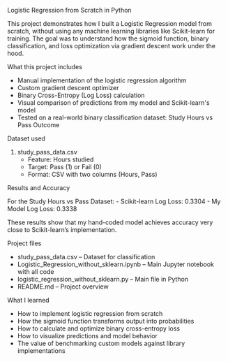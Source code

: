 Logistic Regression from Scratch in Python

This project demonstrates how I built a Logistic Regression model from scratch, without using any machine learning libraries like Scikit-learn for training. The goal was to understand how the sigmoid function, binary classification, and loss optimization via gradient descent work under the hood.

What this project includes

- Manual implementation of the logistic regression algorithm
- Custom gradient descent optimizer
- Binary Cross-Entropy (Log Loss) calculation
- Visual comparison of predictions from my model and Scikit-learn's model
- Tested on a real-world binary classification dataset: Study Hours vs Pass Outcome

Dataset used

1. study_pass_data.csv
    - Feature: Hours studied
    - Target: Pass (1) or Fail (0)
    - Format: CSV with two columns (Hours, Pass)

Results and Accuracy

For the Study Hours vs Pass Dataset:
    - Scikit-learn Log Loss: 0.3304
    - My Model Log Loss: 0.3338

These results show that my hand-coded model achieves accuracy very close to Scikit-learn’s implementation.

Project files

- study_pass_data.csv – Dataset for classification
- Logistic_Regression_without_sklearn.ipynb – Main Jupyter notebook with all code
- logistic_regression_without_sklearn.py – Main file in Python
- README.md – Project overview

What I learned

- How to implement logistic regression from scratch
- How the sigmoid function transforms output into probabilities
- How to calculate and optimize binary cross-entropy loss
- How to visualize predictions and model behavior
- The value of benchmarking custom models against library implementations